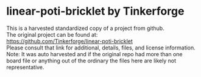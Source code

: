 
# linear-poti-bricklet by Tinkerforge  
This is a harvested standardized copy of a project from github.  
The original project can be found at:  
https://github.com/Tinkerforge/linear-poti-bricklet  
Please consult that link for additional, details, files, and license information.  
Note: It was auto harvested and if the original repo had more than one board file or anything out of the ordinary the files here are likely not representative.  
    